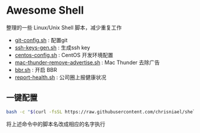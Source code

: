 # Awesome Shell

整理的一些 Linux/Unix Shell 脚本，减少重复工作

* [git-config.sh](git-config.sh) : 配置git
* [ssh-keys-gen.sh](ssh-keys-gen.sh) : 生成ssh key
* [centos-config.sh](centos-config.sh) : CentOS 开发环境配置
* [mac-thunder-remove-advertise.sh](mac-thunder-remove-advertise.sh) : Mac Thunder 去除广告
* [bbr.sh](bbr.sh) : 开启 BBR
* [report-health.sh](report-health.sh) : 公司圈上报健康状况

## 一键配置

```bash
bash -c "$(curl -fsSL https://raw.githubusercontent.com/chrisniael/shell-tools/master/git-config.sh)"
```

将上述命令中的脚本名改成相应的名字执行
